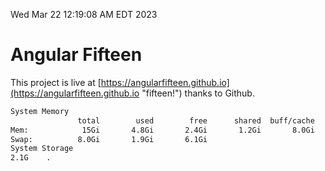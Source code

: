 Wed Mar 22 12:19:08 AM EDT 2023

# Angular Fifteen


This project is live at [https://angularfifteen.github.io](https://angularfifteen.github.io "fifteen!") thanks to Github.

```bash
System Memory
               total        used        free      shared  buff/cache   available
Mem:            15Gi       4.8Gi       2.4Gi       1.2Gi       8.0Gi       8.7Gi
Swap:          8.0Gi       1.9Gi       6.1Gi
System Storage
2.1G	.
```
